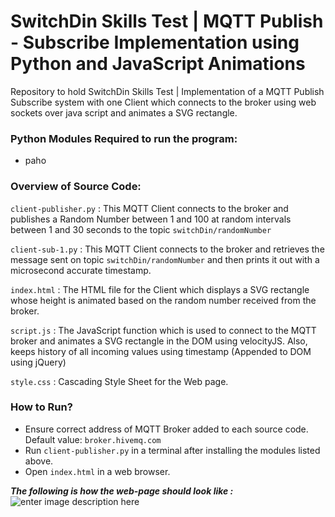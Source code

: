 # SwitchDin Skills Test | MQTT Publish - Subscribe Implementation using Python  and JavaScript Animations

Repository to hold SwitchDin Skills Test | Implementation of a MQTT Publish Subscribe system with one Client which connects to the broker using web sockets over java script and animates a SVG rectangle.   
  

### Python Modules Required to run the program:  

- paho  

  

### Overview of Source Code:  

  `client-publisher.py` : This MQTT Client connects to the broker and publishes a Random Number between 1 and 100 at random intervals between 1 and 30 seconds to the topic `switchDin/randomNumber`  

 `client-sub-1.py` : This MQTT Client connects to the broker and retrieves the message sent on topic `switchDin/randomNumber` and then prints it out with a microsecond accurate timestamp.
  
  `index.html` : The HTML file for the Client which displays a SVG rectangle whose height is animated based on the random number received from the broker. 

`script.js` : The JavaScript function which is used to connect to the MQTT broker and animates a SVG rectangle in the DOM using velocityJS. Also, keeps history of all incoming values using timestamp (Appended to DOM using jQuery)

`style.css` : Cascading Style Sheet for the Web page.

### How to Run?  

- Ensure correct address of MQTT Broker added to each source code. Default value: `broker.hivemq.com`
- Run   `client-publisher.py` in a terminal after installing the modules listed above. 
- Open `index.html` in a web browser.

***The following is how the web-page should look like :***  
![enter image description here](https://i.imgur.com/L6Z18Rm.png)
